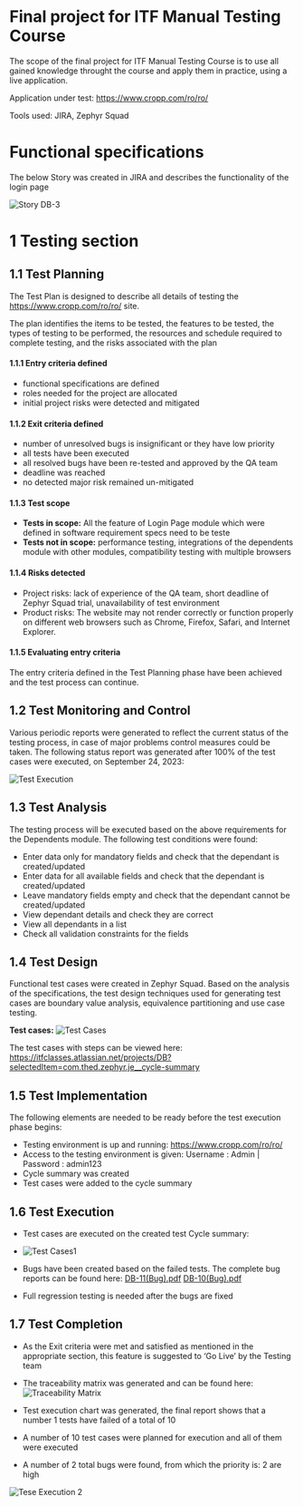 # Final project for ITF Manual Testing Course

The scope of the final project for ITF Manual Testing Course is to use all gained knowledge throught the course and apply them in practice, using a live application. 

Application under test:
https://www.cropp.com/ro/ro/

Tools used: JIRA, Zephyr Squad

# Functional specifications

The below Story was created in JIRA and describes the functionality of the login page

![Story DB-3](https://github.com/brahutz/Proiect-Practic-Testare-Manuala/assets/130207713/e742ebc1-a285-49ea-9c2d-5f25410f0fe2)

# 1 Testing section

## 1.1 Test Planning

The Test Plan is designed to describe all details of testing the https://www.cropp.com/ro/ro/ site.
 

The plan identifies the items to be tested, the features to be tested, the types of testing to be performed, the resources and schedule required to complete testing, and the risks associated with the plan

#### 1.1.1 Entry criteria defined

* functional specifications are defined
* roles needed for the project are allocated
* initial project risks were detected and mitigated

#### 1.1.2 Exit criteria defined

* number of unresolved bugs is insignificant or they have low priority
* all tests have been executed
* all resolved bugs have been re-tested and approved by the QA team
* deadline was reached
* no detected major risk remained un-mitigated

#### 1.1.3 Test scope

* __Tests in scope:__ All the feature of Login Page module which were defined in software requirement specs need to be teste
* __Tests not in scope:__ performance testing, integrations of the dependents module with other modules, compatibility testing with multiple browsers

#### 1.1.4 Risks detected

* Project risks: lack of experience of the QA team, short deadline of Zephyr Squad trial, unavailability of test environment
* Product risks: The website may not render correctly or function properly on different web browsers such as Chrome, Firefox, Safari, and Internet Explorer.

#### 1.1.5 Evaluating entry criteria

The entry criteria defined in the Test Planning phase have been achieved and the test process can continue. 

## 1.2 Test Monitoring and Control

Various periodic reports were generated to reflect the current status of the testing process, in case of major problems control measures could be taken.
The following status report was generated after 100% of the test cases were executed, on September 24, 2023:

![Test Execution](https://github.com/brahutz/Proiect-Practic-Testare-Manuala/assets/130207713/0f98aaf6-8114-46e4-be49-123ad54e97d8)

## 1.3 Test Analysis

The testing process will be executed based on the above requirements for the Dependents module. The following test conditions were found:
 * Enter data only for mandatory fields and check that the dependant is created/updated
 * Enter data for all available fields and check that the dependant is created/updated
 * Leave mandatory fields empty and check that the dependant cannot be created/updated
 * View dependant details and check they are correct
 * View all dependants in a list
 * Check all validation constraints for the fields

## 1.4 Test Design

Functional test cases were created in Zephyr Squad. Based on the analysis of the specifications, the test design techniques used for generating test cases 
are boundary value analysis, equivalence partitioning and use case testing.

**Test cases:**
![Test Cases](https://github.com/brahutz/Proiect-Practic-Testare-Manuala/assets/130207713/56483d16-fa15-49db-b91e-d1f4a1e418ed)

The test cases with steps can be viewed here: https://itfclasses.atlassian.net/projects/DB?selectedItem=com.thed.zephyr.je__cycle-summary

## 1.5 Test Implementation

The following elements are needed to be ready before the test execution phase begins:

* Testing environment is up and running: https://www.cropp.com/ro/ro/
* Access to the testing environment is given: Username : Admin | Password : admin123
* Cycle summary was created 
* Test cases were added to the cycle summary


## 1.6 Test Execution

* Test cases are executed on the created test Cycle summary:
* ![Test Cases1](https://github.com/brahutz/Proiect-Practic-Testare-Manuala/assets/130207713/ac70259d-859d-467c-b87a-6a40b606cec2)

* Bugs have been created based on the failed tests. The complete bug reports can be found here: [DB-11(Bug).pdf](https://github.com/brahutz/Proiect-Practic-Testare-Manuala/files/12708493/DB-11.Bug.pdf)
  [DB-10(Bug).pdf](https://github.com/brahutz/Proiect-Practic-Testare-Manuala/files/12708494/DB-10.Bug.pdf)

* Full regression testing is needed after the bugs are fixed

## 1.7 Test Completion

* As the Exit criteria were met and satisfied as mentioned in the appropriate section, this feature is suggested to ‘Go Live’ by the Testing team
* The traceability matrix was generated and can be found here:![Traceability Matrix](https://github.com/brahutz/Proiect-Practic-Testare-Manuala/assets/130207713/51b4aa13-2b92-40e8-89f7-f713c1747f26)

* Test execution chart was generated, the final report shows that a number 1 tests have failed of a total of 10 
* A number of 10 test cases were planned for execution and all of them were executed
* A number of 2 total bugs were found, from which the priority is: 2 are high

![Tese Execution 2](https://github.com/brahutz/Proiect-Practic-Testare-Manuala/assets/130207713/d0473f30-cb04-461b-8a00-28a563428793)
